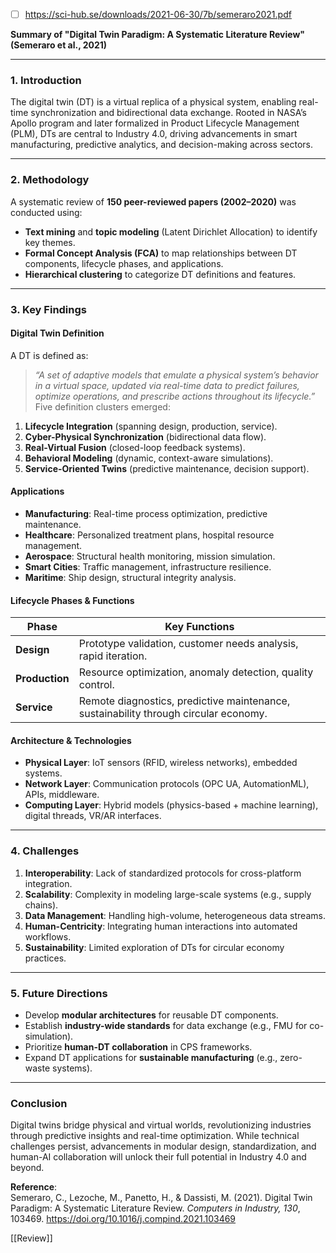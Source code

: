 - [ ] https://sci-hub.se/downloads/2021-06-30/7b/semeraro2021.pdf


**Summary of "Digital Twin Paradigm: A Systematic Literature Review"**  
**(Semeraro et al., 2021)**  

---

### **1. Introduction**  
The digital twin (DT) is a virtual replica of a physical system, enabling real-time synchronization and bidirectional data exchange. Rooted in NASA’s Apollo program and later formalized in Product Lifecycle Management (PLM), DTs are central to Industry 4.0, driving advancements in smart manufacturing, predictive analytics, and decision-making across sectors.  

---

### **2. Methodology**  
A systematic review of **150 peer-reviewed papers (2002–2020)** was conducted using:  
- **Text mining** and **topic modeling** (Latent Dirichlet Allocation) to identify key themes.  
- **Formal Concept Analysis (FCA)** to map relationships between DT components, lifecycle phases, and applications.  
- **Hierarchical clustering** to categorize DT definitions and features.  

---

### **3. Key Findings**  

#### **Digital Twin Definition**  
A DT is defined as:  
> *“A set of adaptive models that emulate a physical system’s behavior in a virtual space, updated via real-time data to predict failures, optimize operations, and prescribe actions throughout its lifecycle.”*  
Five definition clusters emerged:  
1. **Lifecycle Integration** (spanning design, production, service).  
2. **Cyber-Physical Synchronization** (bidirectional data flow).  
3. **Real-Virtual Fusion** (closed-loop feedback systems).  
4. **Behavioral Modeling** (dynamic, context-aware simulations).  
5. **Service-Oriented Twins** (predictive maintenance, decision support).  

#### **Applications**  
- **Manufacturing**: Real-time process optimization, predictive maintenance.  
- **Healthcare**: Personalized treatment plans, hospital resource management.  
- **Aerospace**: Structural health monitoring, mission simulation.  
- **Smart Cities**: Traffic management, infrastructure resilience.  
- **Maritime**: Ship design, structural integrity analysis.  

#### **Lifecycle Phases & Functions**  
| **Phase**       | **Key Functions**                                                                 |  
|------------------|-----------------------------------------------------------------------------------|  
| **Design**       | Prototype validation, customer needs analysis, rapid iteration.                   |  
| **Production**   | Resource optimization, anomaly detection, quality control.                        |  
| **Service**      | Remote diagnostics, predictive maintenance, sustainability through circular economy. |  

#### **Architecture & Technologies**  
- **Physical Layer**: IoT sensors (RFID, wireless networks), embedded systems.  
- **Network Layer**: Communication protocols (OPC UA, AutomationML), APIs, middleware.  
- **Computing Layer**: Hybrid models (physics-based + machine learning), digital threads, VR/AR interfaces.  

---

### **4. Challenges**  
1. **Interoperability**: Lack of standardized protocols for cross-platform integration.  
2. **Scalability**: Complexity in modeling large-scale systems (e.g., supply chains).  
3. **Data Management**: Handling high-volume, heterogeneous data streams.  
4. **Human-Centricity**: Integrating human interactions into automated workflows.  
5. **Sustainability**: Limited exploration of DTs for circular economy practices.  

---

### **5. Future Directions**  
- Develop **modular architectures** for reusable DT components.  
- Establish **industry-wide standards** for data exchange (e.g., FMU for co-simulation).  
- Prioritize **human-DT collaboration** in CPS frameworks.  
- Expand DT applications for **sustainable manufacturing** (e.g., zero-waste systems).  

---

### **Conclusion**  
Digital twins bridge physical and virtual worlds, revolutionizing industries through predictive insights and real-time optimization. While technical challenges persist, advancements in modular design, standardization, and human-AI collaboration will unlock their full potential in Industry 4.0 and beyond.  

**Reference**:  
Semeraro, C., Lezoche, M., Panetto, H., & Dassisti, M. (2021). Digital Twin Paradigm: A Systematic Literature Review. *Computers in Industry, 130*, 103469. https://doi.org/10.1016/j.compind.2021.103469

[[Review]]